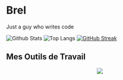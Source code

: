 # Brel

Just a guy who writes code

![Github Stats](https://github-readme-stats.vercel.app/api?username=brelnosse&show_icons=true&theme=dark)
![Top Langs](https://github-readme-stats.vercel.app/api/top-langs/?username=brelnosse&langs_count=8&layout=compact&theme=dark)
[![GitHub Streak](https://streak-stats.demolab.com/?user=brelnosse&theme=dark)](https://git.io/streak-stats)

## Mes Outils de Travail
<p align="center">
  <a href="https://skillicons.dev">
    <img src="https://skillicons.dev/icons?i=vscode,python,php,c,java,flutter,js,typescript,firebase,github,nodejs,express,mongodb,discord,postman,swagger" />
  </a>
</p>

